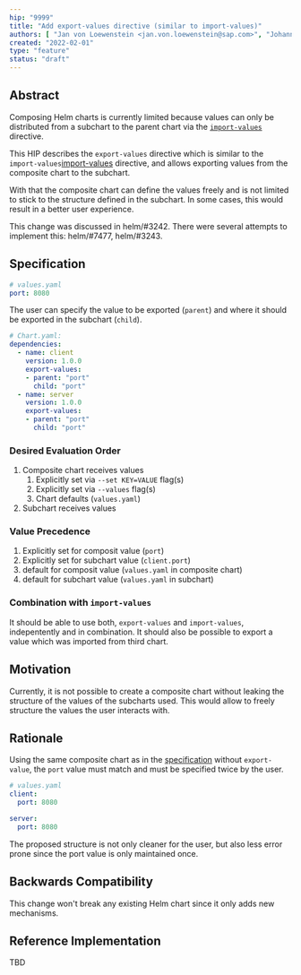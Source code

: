 ```yaml
---
hip: "9999"
title: "Add export-values directive (similar to import-values)"
authors: [ "Jan von Loewenstein <jan.von.loewenstein@sap.com>", "Johannes Dillmann <j.dillmann@sap.com>", "Pavel Busko <pavel.busko@sap.com>", "Philipp Stehle <philipp.stehle@sap.com>", "Ralf Pannemans <ralf.pannemans@sap.com>", "Sumit Kulhadia <sumit.kulhadia@sap.com>" ]
created: "2022-02-01"
type: "feature"
status: "draft"
---
```


## Abstract

Composing Helm charts is currently limited because values can only be distributed from a subchart to the parent chart via the [`import-values`][import-values] directive.

This HIP describes the `export-values` directive which is similar to the `import-values`[import-values] directive, and allows exporting values from the composite chart to the subchart.

With that the composite chart can define the values freely and is not limited to stick to the structure defined in the subchart. In some cases, this would result in a better user experience.

This change was discussed in helm/#3242. There were several attempts to implement this: helm/#7477, helm/#3243.

## Specification

```yaml
# values.yaml
port: 8080
```

The user can specify the value to be exported (`parent`) and where it should be exported in the subchart (`child`).

```yaml
# Chart.yaml:
dependencies:
  - name: client
    version: 1.0.0
    export-values:
    - parent: "port"
      child: "port"
  - name: server
    version: 1.0.0
    export-values:
    - parent: "port"
      child: "port"
```

### Desired Evaluation Order

1. Composite chart receives values
   1. Explicitly set via `--set KEY=VALUE` flag(s)
   1. Explicitly set via `--values` flag(s)
   1. Chart defaults (`values.yaml`)
1. Subchart receives values

### Value Precedence

1. Explicitly set for composit value (`port`)
1. Explicitly set for subchart value (`client.port`)
1. default for composit value (`values.yaml` in composite chart)
1. default for subchart value (`values.yaml` in subchart)

### Combination with `import-values`

It should be able to use both, `export-values` and `import-values`, indepentently and in combination. It should also be possible to export a value which was imported from third chart.

## Motivation

Currently, it is not possible to create a composite chart without leaking the structure of the values of the subcharts used. This would allow to freely structure the values the user interacts with.

## Rationale

Using the same composite chart as in the [specification](#specification) without `export-value`, the `port` value must match and must be specified twice by the user.

```yaml
# values.yaml
client:
  port: 8080

server:
  port: 8080
```

The proposed structure is not only cleaner for the user, but also less error prone since the port value is only maintained once.

## Backwards Compatibility

This change won't break any existing Helm chart since it only adds new mechanisms.

## Reference Implementation

TBD

[helm/#3242]: https://github.com/helm/helm/issues/3242
[import-values]: https://helm.sh/docs/topics/charts/#importing-child-values-via-dependencies
